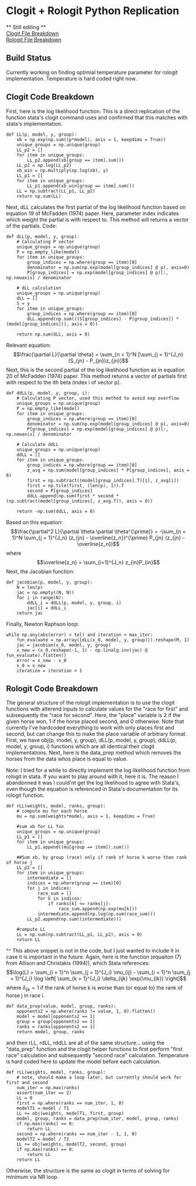 # Clogit + Rologit Python Replication
** Still editing **\
[Clogit File Breakdown](#clogit-code-breakdown)\
[Rologit File Breakdown](#rologit-code-breakdown)
## Build Status
Currently working on finding optimial temperature parameter for rologit implementation. Temperature is hard coded right now.
## Clogit Code Breakdown
First, here is the log likelihood function. This is a direct replication of the function stata's clogit command uses and confirmed that this matches with stata's implementation.
```
def LL(p, model, y, group):
    xb = np.exp(np.sum((p*model), axis = 1, keepdims = True))
    unique_groups = np.unique(group)
    LL_p2 = []
    for item in unique_groups:
        LL_p2.append(xb[group == item].sum())
    LL_p2 = np.log(LL_p2)
    xb_win = np.multiply(np.log(xb), y)
    LL_p1 = []
    for item in unique_groups:
        LL_p1.append(xb_win[group == item].sum()) 
    LL = np.subtract(LL_p1, LL_p2) 
    return np.sum(LL)
```
Next, dLL calculates the first partial of the log likelihood function based on equation 19 of McFadden (1974) paper. Here, parameter index indicates which weight the partial is with respect to. This method will returns a vector of the partials. Code:
```
def dLL(p, model, y, group):    
    # Calculating P vector
    unique_groups = np.unique(group)
    P = np.empty_like(model)
    for item in unique_groups:
        group_indices = np.where(group == item)[0]
        denominator = np.sum(np.exp(model[group_indices] @ p), axis=0)
        P[group_indices] = np.exp(model[group_indices] @ p)[:, np.newaxis] / denominator
    
    # dLL calculation
    unique_groups = np.unique(group)
    dLL = []
    S = y
    for item in unique_groups:
        group_indices = np.where(group == item)[0]
        dLL.append(np.sum(((S[group_indices] - P[group_indices]) * (model[group_indices])), axis = 0))
        
    return np.sum(dLL, axis = 0)
```
Relevant equation:
$$\frac{\partial L}{\partial \theta} = \sum_{n = 1}^N [\sum_{j = 1}^{J_n} (S_{jn} - P_{jn})z_{jn}]$$
Next, this is the second partial of the log likelihood function as in equation 20 of McFadden (1974) paper. This method returns a vector of partials first with respect to the ith beta (index i of vector p).
```
def ddLL(p, model, y, group, i):
    # Calculating P vector, used this method to avoid exp overflow
    unique_groups = np.unique(group)
    P = np.empty_like(model)
    for item in unique_groups:
        group_indices = np.where(group == item)[0]
        denominator = np.sum(np.exp(model[group_indices] @ p), axis=0)
        P[group_indices] = np.exp(model[group_indices] @ p)[:, np.newaxis] / denominator
    
    # Calculate ddLL
    unique_groups = np.unique(group)
    ddLL = []
    for item in unique_groups:
        group_indices = np.where(group == item)[0]
        z_avg = np.sum(model[group_indices] * P[group_indices], axis = 0)
        first = np.subtract((model[group_indices].T)[i], z_avg[i])
        first = np.tile(first, (len(p), 1)).T
        second = P[group_indices]
        ddLL.append(np.sum(first * second * (np.subtract(model[group_indices], z_avg.T)), axis = 0))

    return -np.sum(ddLL, axis = 0)
```
Based on this equation:
$$\frac{\partial^2 L}{\partial \theta \partial \theta^{\prime}} = -\sum_{n = 1}^N \sum_{j = 1}^{J_n} (z_{jn} - \overline{z_n})^{\prime}  P_{jn} (z_{jn} - \overline{z_n})$$
where 
$$\overline{z_n} = \sum_{i=1}^{J_n} z_{in}P_{in}$$
Next, the Jacobian function:
```
def jacobian(p, model, y, group):
    N = len(p)
    jac = np.empty((N, N))
    for i in range(N):
        ddLL_i = ddLL(p, model, y, group, i)
        jac[i] = ddLL_i
    return jac
```
Finally, Newton Raphson loop:
```
while np.any(abs(error) > tol) and iteration < max_iter:
    fun_evaluate = np.array([dLL(x_0, model, y, group)]).reshape(M, 1)
    jac = jacobian(x_0, model, y, group) 
    x_new = (x_0.reshape(-1, 1) - np.linalg.inv(jac) @ fun_evaluate).flatten()
    error = x_new - x_0
    x_0 = x_new
    iteration = iteration + 1
```

## Rologit Code Breakdown
The general structure of the rologit implementation is to use the clogit functions with alterend inputs to calculate values for the "race for first" and subsequently the "race for second". Here, the "place" variable is 2 if the given horse won, 1 if the horse placed second, and 0 otherwise. Note that currently I've hardcoded everything to work with only places first and second, but can change this to make the place variable of arbitrary format.
First, we have obj(p, model, y, group), dLL(p, model, y, group), ddLL(p, model, y, group, i) functions which are all identical their clogit implementations. Next, here is the data_prep method which removes the horses from the data whos place is equal to value.


Note: I tried for a while to directly implement the log likelihood function from rologit in stata. If you want to play around with it, here it is. The reason I abandonned it was I could'nt get the log likelihood to agree with Stata's, even though the equation is referenced in Stata's documentation for its rologit function. 
```
def rLL(weights, model, ranks, group):
    # compute mu for each horse
    mu = np.sum(weights*model, axis = 1, keepdims = True)
    
    #sum xb for LL fxn
    unique_groups = np.unique(group)
    LL_p1 = []
    for item in unique_groups:
        LL_p1.append((mu[group == item]).sum())
    
    ##Sum xb, by group (race) only if rank of horse k worse than rank of horse j
    LL_p2 = []
    for item in unique_groups:
        intermediate = []
        indices = np.where(group == item)[0]
        for j in indices:
            race_sum = []
            for k in indices:
                if ranks[k] <= ranks[j]:
                    race_sum.append(np.exp(mu[k]))
            intermediate.append(np.log(np.sum(race_sum)))
        LL_p2.append(np.sum((intermediate)))
    
    #compute LL    
    LL = np.sum(np.subtract(LL_p1, LL_p2), axis = 0)
    return LL
```
^^ This above snippet is not in the code, but I just wanted to include it in case it is important in the future. Again, here is the function (equaiton (7) from Allison and Christakis (1994)), which Stata references:
$$\log(L) = \sum_{i = 1}^n \sum_{j = 1}^{J_i} \mu_{ij} - \sum_{i = 1}^n \sum_{j = 1}^{J_i} \log \left[ \sum_{k = 1}^{J_i} \delta_{ijk} \exp(\mu_{ik}) \right]$$
where $\delta_{ijk} = 1$ if the rank of horse k is worse than (or equal to) the rank of horse j in race i.

```
def data_prep(value, model, group, ranks):
    opponents2 = np.where(ranks != value, 1, 0).flatten()
    model = model[opponents2 == 1]
    group = group[opponents2 == 1]
    ranks = ranks[opponents2 == 1]
    return model, group, ranks
```
and then rLL, rdLL, rddLL are all of the same structure... using the "data_prep" function and the clogit helper functions to first perform "first race" calculation and subsequently "second race" calculation. Temperature is hard coded here to update the model before each calculation.
```
def rLL(weights, model, ranks, group):
    # note, should make a loop later, but currently should work for first and second
    num_iter = np.max(ranks)
    assert(num_iter == 2)
    LL = 0
    first = np.where(ranks == num_iter, 1, 0)
    modelT1 = model / T1
    LL += obj(weights, modelT1, first, group)
    model, group, ranks = data_prep(num_iter, model, group, ranks)
    if np.max(ranks) == 0:
        return LL
    second = np.where(ranks == num_iter - 1, 1, 0)
    modelT2 = model / T2
    LL += obj(weights, modelT2, second, group)
    if np.max(ranks) == 0:
        return LL
    return LL
```
Otherwise, the structure is the same as clogit in terms of solving for minimum via NR loop.
